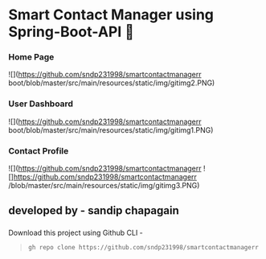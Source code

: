 # Smart Contact Manager using Spring-Boot-API :smiling_face_with_three_hearts:

### Home Page
![](https://github.com/sndp231998/smartcontactmanagerr
boot/blob/master/src/main/resources/static/img/gitimg2.PNG)


### User Dashboard
![](https://github.com/sndp231998/smartcontactmanagerr
boot/blob/master/src/main/resources/static/img/gitimg1.PNG)


### Contact Profile
![](https://github.com/sndp231998/smartcontactmanagerr
![]https://github.com/sndp231998/smartcontactmanagerr
/blob/master/src/main/resources/static/img/gitimg3.PNG)


## developed by -  sandip chapagain
  ### 
  
Download this project using Github CLI -
 > `gh repo clone https://github.com/sndp231998/smartcontactmanagerr`
